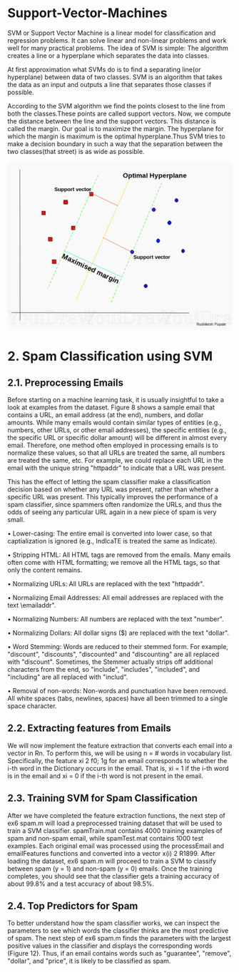 # Support-Vector-Machines

SVM or Support Vector Machine is a linear model for classification and regression problems. It can solve linear and non-linear problems and work well for many practical problems. The idea of SVM is simple: The algorithm creates a line or a hyperplane which separates the data into classes. 

At first approximation what SVMs do is to find a separating line(or hyperplane) between data of two classes. SVM is an algorithm that takes the data as an input and outputs a line that separates those classes if possible.

According to the SVM algorithm we find the points closest to the line from both the classes.These points are called support vectors. Now, we compute the distance between the line and the support vectors. This distance is called the margin. Our goal is to maximize the margin. The hyperplane for which the margin is maximum is the optimal hyperplane.Thus SVM tries to make a decision boundary in such a way that the separation between the two classes(that street) is as wide as possible.

![Support Vector Machines](https://github.com/vk533/Support-Vector-Machines/blob/main/Images%20-%20SVM/SVM1.png)

# 2. Spam Classification using SVM
## 2.1. Preprocessing Emails

Before starting on a machine learning task, it is usually insightful to take a look at examples from the dataset. Figure 8 shows a sample email that contains a URL, an email address (at the end), numbers, and dollar amounts. While many emails would contain similar types of entities (e.g., numbers, other URLs, or other email addresses), the specific entities (e.g., the specific URL or specific dollar amount) will be different in almost every email. Therefore, one method often employed in processing emails is to normalize these values, so that all URLs are treated the same, all numbers are treated the same, etc. For example, we could replace each URL in the email with the unique string "httpaddr" to indicate that a URL was present.

This has the effect of letting the spam classifier make a classification decision based on whether any URL was present, rather than whether a specific URL was present. This typically improves the performance of a spam classifier, since spammers often randomize the URLs, and thus the odds of seeing any particular URL again in a new piece of spam is very small.

• Lower-casing: The entire email is converted into lower case, so that captialization is ignored (e.g., IndIcaTE is treated the same as Indicate).

• Stripping HTML: All HTML tags are removed from the emails. Many emails often come with HTML formatting; we remove all the HTML tags, so that only the content remains.

• Normalizing URLs: All URLs are replaced with the text "httpaddr".

• Normalizing Email Addresses: All email addresses are replaced with the text \emailaddr".

• Normalizing Numbers: All numbers are replaced with the text "number".

• Normalizing Dollars: All dollar signs ($) are replaced with the text "dollar".

• Word Stemming: Words are reduced to their stemmed form. For example, "discount", "discounts", "discounted" and "discounting" are all replaced with "discount". Sometimes, the Stemmer actually strips off additional characters from the end, so "include", "includes", "included", and "including" are all replaced with "includ".

• Removal of non-words: Non-words and punctuation have been removed. All white spaces (tabs, newlines, spaces) have all been trimmed to a single space character.

## 2.2. Extracting features from Emails

We will now implement the feature extraction that converts each email into a vector in Rn. To perform this, we will be using n = # words in vocabulary list. Specifically, the feature xi 2 f0; 1g for an email corresponds to whether the i-th word in the Dictionary occurs in the email. That is, xi = 1 if the i-th word is in the email and xi = 0 if the i-th word is not present in the email.

## 2.3. Training SVM for Spam Classification

After we have completed the feature extraction functions, the next step of ex6 spam.m will load a preprocessed training dataset that will be used to train a SVM classifier. spamTrain.mat contains 4000 training examples of spam and non-spam email, while spamTest.mat contains 1000 test examples. Each original email was processed using the processEmail and emailFeatures functions and converted into a vector x(i) 2 R1899. After loading the dataset, ex6 spam.m will proceed to train a SVM to classify between spam (y = 1) and non-spam (y = 0) emails. Once the training completes, you should see that the classifier gets a training accuracy of about 99.8% and a test accuracy of about 98.5%.

## 2.4. Top Predictors for Spam 

To better understand how the spam classifier works, we can inspect the parameters to see which words the classifier thinks are the most predictive of spam. The next step of ex6 spam.m finds the parameters with the largest positive values in the classifier and displays the corresponding words (Figure 12). Thus, if an email contains words such as "guarantee", "remove", "dollar", and  "price", it is likely to be classified as spam.
